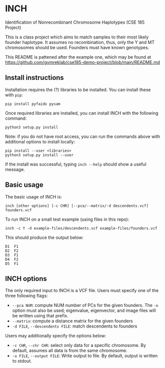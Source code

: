 # INCH
Identification of Nonrecombinant Chromosome Haplotypes (CSE 185 Project)

This is a class project which aims to match samples to their most likely founder
haplotype. It assumes no recombination, thus, only the Y and MT chromosomes
should be used. Founders must have known genotypes.

This README is pattened after the example one, which may be found at
https://github.com/gymreklab/cse185-demo-project/blob/main/README.md

## Install instructions

Installation requires the (?) libraries to be installed. You can install these 
with `pip`:

```
pip install pyfaidx pysam
```

Once required libraries are installed, you can install INCH with the following
command:

```
python3 setup.py install
```

Note: if you do not have root access, you can run the commands above with
additional options to install locally:

```
pip install --user <libraries>
python3 setup.py install --user
```

If the install was successful, typing `inch --help` should show a useful 
message.

## Basic usage

The basic usage of INCH is:

```
inch [other options] [-c CHR] [--pca/--matrix/-d descendents.vcf] founders.vcf
```

To run INCH on a small test example (using files in this repo):

```
inch -c Y -d example-files/descendents.vcf example-files/founders.vcf
```

This should produce the output below:
```
D1  F1
D2  F2
D3  F1
D4  F2
D5  F1
```

## INCH options

The only required input to INCH is a VCF file. Users must specify one of the
three following flags:
- `--pca NUM`: compute NUM number of PCs for the given founders. The `-o` option
  must also be used; eigenvalue, eigenvector, and image files will be written
  using that prefix.
- `--matrix`: compute a distance matrix for the given founders
- `-d FILE`, `--descendents FILE`: match descendents to founders

Users may additionally specify the options below:
- `-c CHR`, `--chr CHR`: select only data for a specific chromosome. By default,
assumes all data is from the same chromosome.
- `-o FILE`, `--output FILE`: Write output to file. By default, output is
  written to stdout.